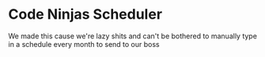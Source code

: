 # Code Ninjas Scheduler
We made this cause we're lazy shits and can't be bothered to manually type in a schedule every month to send to our boss
